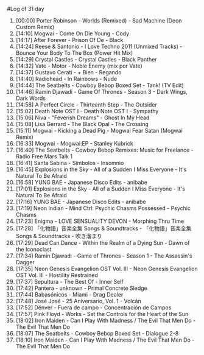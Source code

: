 #Log of 31 day

1. [00:00] Porter Robinson - Worlds (Remixed) - Sad Machine (Deon Custom Remix)
1. [14:10] Mogwai - Come On Die Young - Cody
1. [14:17] After Forever - Prison Of De - Black
1. [14:24] Reese & Santonio - I Love Techno 2011 (Unmixed Tracks) - Bounce Your Body To The Box (Power Hit Mix)
1. [14:29] Crystal Castles - Crystal Castles - Black Panther
1. [14:32] Vate - Motor - Noble Enemy (mix por Vate)
1. [14:37] Gustavo Cerati - + Bien - Regando
1. [14:40] Radiohead - In Rainbows - Nude
1. [14:44] The Seatbelts - Cowboy Bebop Boxed Set - Tank! (TV Edit)
1. [14:46] Ramin Djawadi - Game Of Thrones - Season 3 - Dark Wings, Dark Words
1. [14:58] A Perfect Circle - Thirteenth Step - The Outsider
1. [15:02] Death Note OST I - Death Note OST I - Sympathy
1. [15:06] Niva - "Feverish Dreams" - Ghost In My Head
1. [15:08] Lisa Gerrard - The Black Opal - The Crossing
1. [15:11] Mogwai - Kicking a Dead Pig - Mogwai Fear Satan (Mogwai Remix)
1. [16:33] Mogwai - Mogwai:EP - Stanley Kubrick
1. [16:40] The Seatbelts - Cowboy Bebop Remixes: Music for Freelance - Radio Free Mars Talk 1
1. [16:41] Santa Sabina - Símbolos - Insomnio
1. [16:45] Explosions in the Sky - All of a Sudden I Miss Everyone - It's Natural To Be Afraid
1. [16:58] YUNG BAE - Japanese Disco Edits - anibabe
1. [17:01] Explosions in the Sky - All of a Sudden I Miss Everyone - It's Natural To Be Afraid
1. [17:16] YUNG BAE - Japanese Disco Edits - anibabe
1. [17:19] Neon Indian - Mind Ctrl: Psychic Chasms Possessed - Psychic Chasms
1. [17:23] Enigma - LOVE SENSUALITY DEVON - Morphing Thru Time
1. [17:28] 「化物語」音楽全集 Songs & Soundtracks - 「化物語」音楽全集 Songs & Soundtracks - 吹き溜まり
1. [17:29] Dead Can Dance - Within the Realm of a Dying Sun - Dawn of the Iconoclast
1. [17:34] Ramin Djawadi - Game of Thrones - Season 1 - The Assassin's Dagger
1. [17:35] Neon Genesis Evangelion OST Vol. III - Neon Genesis Evangelion OST Vol. III - Hostility Restrained
1. [17:37] Sepultura - The Best Of - Inner Self
1. [17:42] Pantera - unknown - Primal Concrete Sledge
1. [17:44] Babasónicos - Miami - Drag Dealer
1. [17:48] José José - 25 Aniversario, Vol. 1 - Volcán
1. [17:52] Dënver - Fuera de campo - Concentración de Campos
1. [17:57] Pink Floyd - Works - Set the Controls for the Heart of the Sun
1. [18:02] Iron Maiden - Can I Play With Madness / The Evil That Men Do - The Evil That Men Do
1. [18:07] The Seatbelts - Cowboy Bebop Boxed Set - Dialogue 2-8
1. [18:10] Iron Maiden - Can I Play With Madness / The Evil That Men Do - The Evil That Men Do
